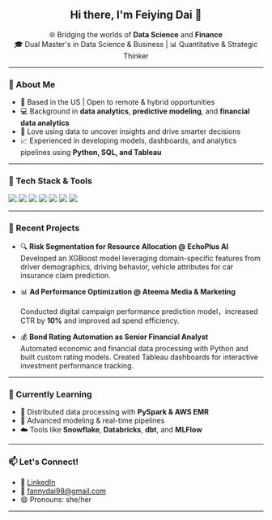 <h2 align="center">Hi there, I'm Feiying Dai 👋</h2>

<p align="center">
  🌐 Bridging the worlds of <b>Data Science</b> and <b>Finance</b> <br>
  🎓 Dual Master's in Data Science & Business | 📊 Quantitative & Strategic Thinker <br>
</p>

---

### 💼 About Me

- 📍 Based in the US | Open to remote & hybrid opportunities
- 💻 Background in **data analytics**, **predictive modeling**, and **financial data analytics**
- 🧠 Love using data to uncover insights and drive smarter decisions
- 📈 Experienced in developing models, dashboards, and analytics pipelines using **Python, SQL, and Tableau**

---

### 🔧 Tech Stack & Tools

<p align="left">
  <img src="https://img.shields.io/badge/Python-3776AB?style=for-the-badge&logo=python&logoColor=white"/>
  <img src="https://img.shields.io/badge/SQL-336791?style=for-the-badge&logo=postgresql&logoColor=white"/>
  <img src="https://img.shields.io/badge/Tableau-E97627?style=for-the-badge&logo=tableau&logoColor=white"/>
  <img src="https://img.shields.io/badge/Scikit--Learn-F7931E?style=for-the-badge&logo=scikit-learn&logoColor=white"/>
  <img src="https://img.shields.io/badge/PySpark-E25A1C?style=for-the-badge&logo=apache-spark&logoColor=white"/>
  <img src="https://img.shields.io/badge/AWS-232F3E?style=for-the-badge&logo=amazon-aws&logoColor=white"/>
  <img src="https://img.shields.io/badge/GitHub-181717?style=for-the-badge&logo=github&logoColor=white"/>
</p>

---

### 🧪 Recent Projects

- 🔍 **Risk Segmentation for Resource Allocation @ EchoPlus AI**  
  Developed an XGBoost model leveraging domain-specific features from driver demographics, driving behavior, vehicle attributes for car insurance claim prediction.

- 📊 **Ad Performance Optimization @ Ateema Media & Marketing**  

  Conducted digital campaign performance prediction model，increased CTR by **10%** and improved ad spend efficiency.

- 💰 **Bond Rating Automation as Senior Financial Analyst**  
  Automated economic and financial data processing with Python and built custom rating models. Created Tableau dashboards for interactive investment performance tracking.

---

### 🌱 Currently Learning

- 🔄 Distributed data processing with **PySpark & AWS EMR**
- 🧠 Advanced modeling & real-time pipelines
- ☁️ Tools like **Snowflake**, **Databricks**, **dbt**, and **MLFlow**

---

### 📫 Let's Connect!

- 💼 [LinkedIn](https://www.linkedin.com/in/your-profile/)
- 📧 fannydai98@gmail.com  
- 😄 Pronouns: she/her  

---


